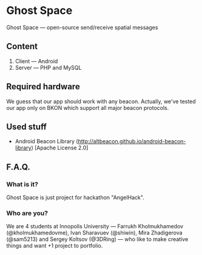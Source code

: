 # Ghost Space
Ghost Space — open-source send/receive spatial messages

## Content
1. Client — Android
2. Server — PHP and MySQL

## Required hardware
We guess that our app should work with any beacon. Actually, we've tested our app only on BKON which support all major beacon protocols.

## Used stuff
- Android Beacon Library (http://altbeacon.github.io/android-beacon-library) [Apache License 2.0]

## F.A.Q.
### What is it?
Ghost Space is just project for hackathon "AngelHack".
### Who are you?
We are 4 students at Innopolis University — Farrukh Kholmukhamedov (@kholmukhamedovme), Ivan Sharavuev (@shiwin), Mira Zhadigerova (@sam5213) and Sergey Koltsov (@3DRing) — who like to make creative things and want +1 project to portfolio.
